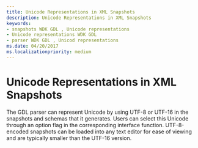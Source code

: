 ```yaml
---
title: Unicode Representations in XML Snapshots
description: Unicode Representations in XML Snapshots
keywords:
- snapshots WDK GDL , Unicode representations
- Unicode representations WDK GDL
- parser WDK GDL , Unicod representations
ms.date: 04/20/2017
ms.localizationpriority: medium
---
```


# Unicode Representations in XML Snapshots


The GDL parser can represent Unicode by using UTF-8 or UTF-16 in the snapshots and schemas that it generates. Users can select this Unicode through an option flag in the corresponding interface function. UTF-8-encoded snapshots can be loaded into any text editor for ease of viewing and are typically smaller than the UTF-16 version.

 

 




